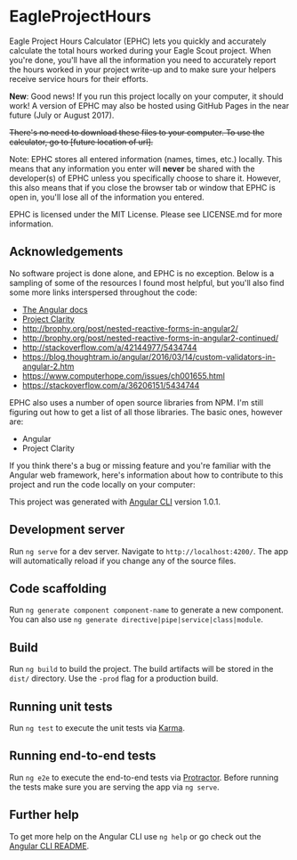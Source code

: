 # EagleProjectHours

Eagle Project Hours Calculator (EPHC) lets you quickly and accurately calculate the total hours worked during your Eagle Scout project.  When you're done, you'll have all the information you need to accurately report the hours worked in your project write-up and to make sure your helpers receive service hours for their efforts.

**New**: Good news!  If you run this project locally on your computer, it should work!  A version of EPHC may also be hosted using GitHub Pages in the near future (July or August 2017).

~~There's no need to download these files to your computer.  To use the calculator, go to [future location of url].~~

Note: EPHC stores all entered information (names, times, etc.) locally.  This means that any information you enter will **never** be shared with the developer(s) of EPHC unless you specifically choose to share it.  However, this also means that if you close the browser tab or window that EPHC is open in, you'll lose all of the information you entered.

EPHC is licensed under the MIT License.  Please see LICENSE.md for more information.

## Acknowledgements
No software project is done alone, and EPHC is no exception.  Below is a sampling of some of the resources I found most helpful, but you'll also find some more links interspersed throughout the code:
- [The Angular docs](https://angular.io/docs)
- [Project Clarity](https://vmware.github.io/clarity/)
- http://brophy.org/post/nested-reactive-forms-in-angular2/
- http://brophy.org/post/nested-reactive-forms-in-angular2-continued/
- http://stackoverflow.com/a/42144977/5434744
- https://blog.thoughtram.io/angular/2016/03/14/custom-validators-in-angular-2.htm
- https://www.computerhope.com/issues/ch001655.html
- https://stackoverflow.com/a/36206151/5434744

EPHC also uses a number of open source libraries from NPM.  I'm still figuring out how to get a list of all those libraries.  The basic ones, however are:
 - Angular
 - Project Clarity

If you think there's a bug or missing feature and you're familiar with the Angular web framework, here's information about how to contribute to this project and run the code locally on your computer:

This project was generated with [Angular CLI](https://github.com/angular/angular-cli) version 1.0.1.

## Development server

Run `ng serve` for a dev server. Navigate to `http://localhost:4200/`. The app will automatically reload if you change any of the source files.

## Code scaffolding

Run `ng generate component component-name` to generate a new component. You can also use `ng generate directive|pipe|service|class|module`.

## Build

Run `ng build` to build the project. The build artifacts will be stored in the `dist/` directory. Use the `-prod` flag for a production build.

## Running unit tests

Run `ng test` to execute the unit tests via [Karma](https://karma-runner.github.io).

## Running end-to-end tests

Run `ng e2e` to execute the end-to-end tests via [Protractor](http://www.protractortest.org/).
Before running the tests make sure you are serving the app via `ng serve`.

## Further help

To get more help on the Angular CLI use `ng help` or go check out the [Angular CLI README](https://github.com/angular/angular-cli/blob/master/README.md).
